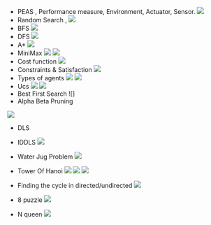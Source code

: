 - PEAS , Performance measure, Environment, Actuator, Sensor. 
![](./docs/How-Many-Types-Of-Agents-Are-There-In-Artificial-Intelligence.jpg)
- Random Search , ![](./docs/PSEUDO-code-for-DE-and-random-search-algorithm.png)
- BFS
![](./docs/dfs.png)
- DFS
![](./docs/bfs_vs_dfs.jpeg)
- A*
![](./docs/a*.png)
- MiniMax
![](./docs/Minimax-Algorithm.jpg)
![](./docs/i-minimax-algorithm-in-ai-2-320.webp)
- Cost function 
![](./docs/cost_function_ai.jpeg)
- Constraints & Satisfaction
![](./docs/Constraint+satisfaction+problems+(CSPs).jpg)
- Types of agents
![](./docs/AI-Agents-Types.jpg)
![](./docs/artificial-intelligence-peas-2-320.webp)
- Ucs
![](./docs/0_2ys3NxzNLR6zfHdj.jpg)
![](./docs/uniform-cost-search-algorithm.png)
- Best First Search
![]
- Alpha Beta Pruning

![](./docs/)

- DLS
- IDDLS
![](./docs/IDDLS_VS_DFS_BFS.png)

- Water Jug Problem
![](./docs/water_jug_problem.png)
- Tower Of Hanoi
![](./docs/tower_of_hanoi.png)
![](./docs/tower_of_hanoi.svg)
![](./docs/towerofhanoi.jpg)
- Finding the cycle in directed/undirected
![](./docs/finding_cycles_in_directed_undirected_graph.png)

- 8 puzzle
![](./docs/8puzzle.jpeg)
- N queen
![](./docs/nqueen.png)